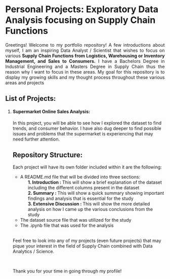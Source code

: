 # Personal Projects: Exploratory Data Analysis focusing on Supply Chain Functions
<div align = 'justify';'><p>Greetings! Welcome to my portfolio repository! A few introductions about myself, I am an inspiring Data Analyst / Scientist that wishes to focus on various <strong>Supply Chain Functions from Logistics, Warehousing or Inventory Management, and Sales to Consumers.</strong> 
 I have a Bachelors Degree in Industrial Engineering and a Masters Degree in Supply Chain thus the reason why I want to focus in these areas. My goal for this repository is to display my growing skills and my thought process throughout these various areas and projects</p></div>
<h2>List of Projects:</h2>
<ol>
  <li><h4>Supermarket Online Sales Analysis:</h4><p>In this project, you will be able to see how I explored the dataset to find trends, and consumer behavior. I have also dug deeper to find possible issues and problems that the supermarket is experiencing that may need further attention. </p>
</li>
</o>

<h2>Repository Structure:</h2>
<p>Each project will have its own folder included within it are the following:</p>
<ul>
  <li>A README.md file that will be divided into three sections:<br>
    <ol><strong>1. Introduction : </strong>This will show a brief explanation of the dataset including the different columns present in the dataset</ol>
    <ol><strong>2. Summary : </strong>This will show a quick summary showing important findings and analysis that is essential for the study</ol>
    <ol><strong>3. Extensive Discussion : </strong>This will show the more detailed analysis on how I came up the various conclusions from the study</ol>
  </li>
  <li>
    The dataset source file that was utilized for the study
  </li>
  <li>
    The .ipynb file that was used for the analysis
  </li>
</ul>
<br>
<p>Feel free to look into any of my projects (even future projects) that may pique your interest in the field of Supply Chain combined with Data Analytics / Science.</p><br>
<p>Thank you for your time in going through my profile!</p>
